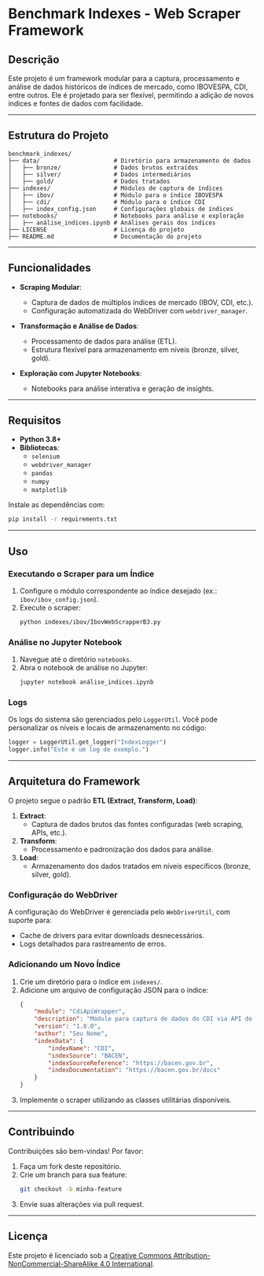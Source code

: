 # Benchmark Indexes - Web Scraper Framework

## Descrição
Este projeto é um framework modular para a captura, processamento e análise de dados históricos de índices de mercado, como IBOVESPA, CDI, entre outros. Ele é projetado para ser flexível, permitindo a adição de novos índices e fontes de dados com facilidade.

---

## Estrutura do Projeto
```plaintext
benchmark_indexes/
├── data/                     # Diretório para armazenamento de dados
│   ├── bronze/               # Dados brutos extraídos
│   ├── silver/               # Dados intermediários
│   ├── gold/                 # Dados tratados
├── indexes/                  # Módulos de captura de índices
│   ├── ibov/                 # Módulo para o índice IBOVESPA
│   ├── cdi/                  # Módulo para o índice CDI
│   ├── index_config.json     # Configurações globais de índices
├── notebooks/                # Notebooks para análise e exploração
│   ├── análise_indices.ipynb # Análises gerais dos índices
├── LICENSE                   # Licença do projeto
├── README.md                 # Documentação do projeto
```

---

## Funcionalidades
- **Scraping Modular**:
  - Captura de dados de múltiplos índices de mercado (IBOV, CDI, etc.).
  - Configuração automatizada do WebDriver com `webdriver_manager`.

- **Transformação e Análise de Dados**:
  - Processamento de dados para análise (ETL).
  - Estrutura flexível para armazenamento em níveis (bronze, silver, gold).

- **Exploração com Jupyter Notebooks**:
  - Notebooks para análise interativa e geração de insights.

---

## Requisitos
- **Python 3.8+**
- **Bibliotecas**:
  - `selenium`
  - `webdriver_manager`
  - `pandas`
  - `numpy`
  - `matplotlib`

Instale as dependências com:
```bash
pip install -r requirements.txt
```

---

## Uso
### **Executando o Scraper para um Índice**
1. Configure o módulo correspondente ao índice desejado (ex.: `ibov/ibov_config.json`).
2. Execute o scraper:
   ```bash
   python indexes/ibov/IbovWebScrapperB3.py
   ```

### **Análise no Jupyter Notebook**
1. Navegue até o diretório `notebooks`.
2. Abra o notebook de análise no Jupyter:
   ```bash
   jupyter notebook análise_indices.ipynb
   ```

### **Logs**
Os logs do sistema são gerenciados pelo `LoggerUtil`. Você pode personalizar os níveis e locais de armazenamento no código:
```python
logger = LoggerUtil.get_logger("IndexLogger")
logger.info("Este é um log de exemplo.")
```

---

## Arquitetura do Framework
O projeto segue o padrão **ETL (Extract, Transform, Load)**:
1. **Extract**:
   - Captura de dados brutos das fontes configuradas (web scraping, APIs, etc.).
2. **Transform**:
   - Processamento e padronização dos dados para análise.
3. **Load**:
   - Armazenamento dos dados tratados em níveis específicos (bronze, silver, gold).

### Configuração do WebDriver
A configuração do WebDriver é gerenciada pelo `WebDriverUtil`, com suporte para:
- Cache de drivers para evitar downloads desnecessários.
- Logs detalhados para rastreamento de erros.

### Adicionando um Novo Índice
1. Crie um diretório para o índice em `indexes/`.
2. Adicione um arquivo de configuração JSON para o índice:
   ```json
   {
       "module": "CdiApiWrapper",
       "description": "Módulo para captura de dados do CDI via API do BACEN.",
       "version": "1.0.0",
       "author": "Seu Nome",
       "indexData": {
           "indexName": "CDI",
           "indexSource": "BACEN",
           "indexSourceReference": "https://bacen.gov.br",
           "indexDocumentation": "https://bacen.gov.br/docs"
       }
   }
   ```
3. Implemente o scraper utilizando as classes utilitárias disponíveis.

---

## Contribuindo
Contribuições são bem-vindas! Por favor:
1. Faça um fork deste repositório.
2. Crie um branch para sua feature:
   ```bash
   git checkout -b minha-feature
   ```
3. Envie suas alterações via pull request.

---

## Licença
Este projeto é licenciado sob a [Creative Commons Attribution-NonCommercial-ShareAlike 4.0 International](LICENSE).
